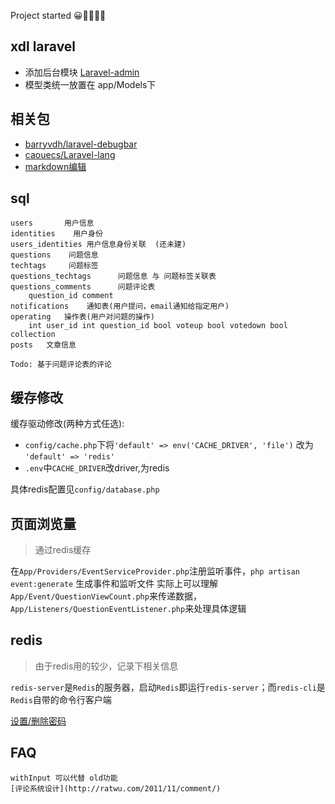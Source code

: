 Project started 😀😬✊🍺👏
## xdl laravel
- 添加后台模块 [Laravel-admin](https://github.com/z-song/laravel-admin)
- 模型类统一放置在 app/Models下

## 相关包

- [barryvdh/laravel-debugbar](https://github.com/barryvdh/laravel-debugbar)
- [caouecs/Laravel-lang](https://github.com/caouecs/Laravel-lang)
- [markdown编辑](https://simplemde.com/)

## sql

    users       用户信息 
    identities    用户身份
    users_identities 用户信息身份关联  (还未建)
    questions    问题信息
    techtags     问题标签
    questions_techtags      问题信息 与 问题标签关联表
    questions_comments      问题评论表
        question_id comment 
    notifications    通知表(用户提问，email通知给指定用户)
    operating   操作表(用户对问题的操作)
        int user_id int question_id bool voteup bool votedown bool collection
    posts   文章信息

    Todo: 基于问题评论表的评论
    
## 缓存修改

缓存驱动修改(两种方式任选):
- `config/cache.php`下将`'default' => env('CACHE_DRIVER', 'file')` 改为 `'default' => 'redis'`
- `.env`中`CACHE_DRIVER`改driver,为redis

具体redis配置见`config/database.php`

## 页面浏览量
> 通过redis缓存

在`App/Providers/EventServiceProvider.php`注册监听事件，`php artisan event:generate` 生成事件和监听文件
实际上可以理解`App/Event/QuestionViewCount.php`来传递数据，`App/Listeners/QuestionEventListener.php`来处理具体逻辑

## redis
> 由于redis用的较少，记录下相关信息

`redis-server`是`Redis`的服务器，启动`Redis`即运行`redis-server`；而`redis-cli`是`Redis`自带的命令行客户端

[设置/删除密码](http://redisdoc.com/connection/auth.html)
## FAQ
    withInput 可以代替 old功能
    [评论系统设计](http://ratwu.com/2011/11/comment/)